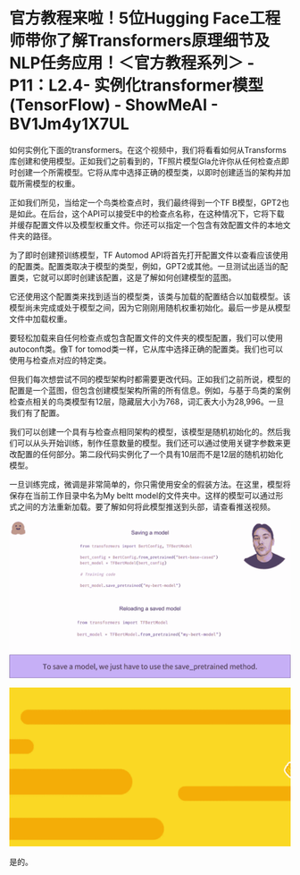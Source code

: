 # 官方教程来啦！5位Hugging Face工程师带你了解Transformers原理细节及NLP任务应用！＜官方教程系列＞ - P11：L2.4- 实例化transformer模型(TensorFlow) - ShowMeAI - BV1Jm4y1X7UL

如何实例化下面的transformers。在这个视频中，我们将看看如何从Transforms库创建和使用模型。正如我们之前看到的，TF照片模型Gla允许你从任何检查点即时创建一个所需模型。它将从库中选择正确的模型类，以即时创建适当的架构并加载所需模型的权重。

正如我们所见，当给定一个鸟类检查点时，我们最终得到一个TF B模型，GPT2也是如此。在后台，这个API可以接受E中的检查点名称，在这种情况下，它将下载并缓存配置文件以及模型权重文件。你还可以指定一个包含有效配置文件的本地文件夹的路径。

为了即时创建预训练模型，TF Automod API将首先打开配置文件以查看应该使用的配置类。配置类取决于模型的类型，例如，GPT2或其他。一旦测试出适当的配置类，它就可以即时创建该配置，这是了解如何创建模型的蓝图。

它还使用这个配置类来找到适当的模型类，该类与加载的配置结合以加载模型。该模型尚未完成或处于模型之间，因为它刚刚用随机权重初始化。最后一步是从模型文件中加载权重。

要轻松加载来自任何检查点或包含配置文件的文件夹的模型配置，我们可以使用autoconft类。像T for tomod类一样，它从库中选择正确的配置类。我们也可以使用与检查点对应的特定类。

但我们每次想尝试不同的模型架构时都需要更改代码。正如我们之前所说，模型的配置是一个蓝图，但包含创建模型架构所需的所有信息。例如，与基于鸟类的案例检查点相关的鸟类模型有12层，隐藏层大小为768，词汇表大小为28,996。一旦我们有了配置。

我们可以创建一个具有与检查点相同架构的模型，该模型是随机初始化的。然后我们可以从头开始训练，制作任意数量的模型。我们还可以通过使用关键字参数来更改配置的任何部分。第二段代码实例化了一个具有10层而不是12层的随机初始化模型。

一旦训练完成，微调是非常简单的，你只需使用安全的假装方法。在这里，模型将保存在当前工作目录中名为My beltt model的文件夹中。这样的模型可以通过形式之间的方法重新加载。要了解如何将此模型推送到头部，请查看推送视频。

![](img/2918b334c029ecd181f96c38b1ffc1ef_1.png)

![](img/2918b334c029ecd181f96c38b1ffc1ef_2.png)

是的。
